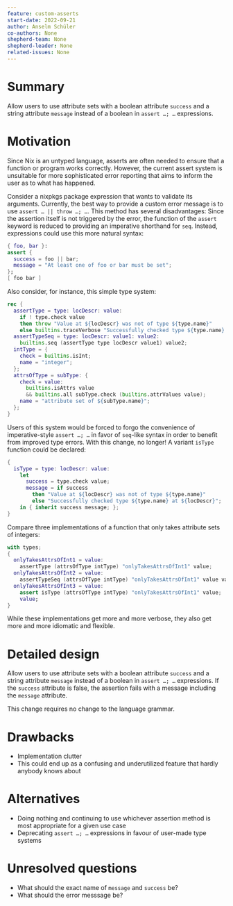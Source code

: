 ```yaml
---
feature: custom-asserts
start-date: 2022-09-21
author: Anselm Schüler
co-authors: None
shepherd-team: None
shepherd-leader: None
related-issues: None
---
```


# Summary
[summary]: #summary

Allow users to use attribute sets with a boolean attribute `success` and a string attribute `message` instead of a boolean in `assert …; …` expressions.

# Motivation
[motivation]: #motivation

Since Nix is an untyped language, asserts are often needed to ensure that a function or program works correctly. However, the current assert system is unsuitable for more sophisticated error reporting that aims to inform the user as to what has happened.

Consider a nixpkgs package expression that wants to validate its arguments. Currently, the best way to
provide a custom error message is to use `assert … || throw …; …`.
This method has several disadvantages: Since the assertion itself is not triggered by the error,
the function of the `assert` keyword is reduced to providing an imperative shorthand for `seq`.
Instead, expressions could use this more natural syntax:

```nix
{ foo, bar }:
assert {
  success = foo || bar;
  message = "At least one of foo or bar must be set";
};
[ foo bar ]
```

Also consider, for instance, this simple type system:

```nix
rec {
  assertType = type: locDescr: value:
    if ! type.check value
    then throw "Value at ${locDescr} was not of type ${type.name}"
    else builtins.traceVerbose "Successfully checked type ${type.name} at ${locDescr}" value;
  assertTypeSeq = type: locDescr: value1: value2:
    builtins.seq (assertType type locDescr value1) value2;
  intType = {
    check = builtins.isInt;
    name = "integer";
  };
  attrsOfType = subType: {
    check = value:
      builtins.isAttrs value
      && builtins.all subType.check (builtins.attrValues value);
    name = "attribute set of ${subType.name}";
  };
}
```

Users of this system would be forced to forgo the convenience of imperative-style `assert …; …` in favor of `seq`-like syntax in order to benefit from improved type errors. With this change, no longer! A variant `isType` function could be declared:

```nix
{
  isType = type: locDescr: value:
    let
      success = type.check value;
      message = if success
        then "Value at ${locDescr} was not of type ${type.name}"
        else "Successfully checked type ${type.name} at ${locDescr}";
    in { inherit success message; };
}
```

Compare three implementations of a function that only takes attribute sets of integers:

```nix
with types;
{
  onlyTakesAttrsOfInt1 = value:
    assertType (attrsOfType intType) "onlyTakesAttrsOfInt1" value;
  onlyTakesAttrsOfInt2 = value:
    assertTypeSeq (attrsOfType intType) "onlyTakesAttrsOfInt1" value value;
  onlyTakesAttrsOfInt3 = value:
    assert isType (attrsOfType intType) "onlyTakesAttrsOfInt1" value;
    value;
}
```

While these implementations get more and more verbose, they also get more and more idiomatic and flexible.

# Detailed design
[design]: #detailed-design

Allow users to use attribute sets with a boolean attribute `success` and a string attribute `message` instead of a boolean in `assert …; …` expressions.
If the `success` attribute is false, the assertion fails with a message including the `message` attribute.

This change requires no change to the language grammar.

# Drawbacks
[drawbacks]: #drawbacks

- Implementation clutter
- This could end up as a confusing and underutilized feature that hardly anybody knows about

# Alternatives
[alternatives]: #alternatives

- Doing nothing and continuing to use whichever assertion method is most appropriate for a given use case
- Deprecating `assert …; …` expressions in favour of user-made type systems

# Unresolved questions
[questions]: #unresolved-questions

- What should the exact name of `message` and `success` be?
- What should the error messsage be?
